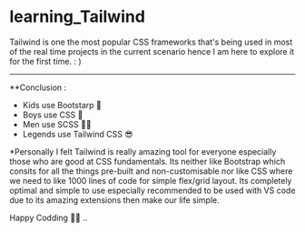 # learning_Tailwind
Tailwind is one the most popular CSS frameworks that's being used in most of the real time projects in the current scenario hence I am here to explore it for the first time. : ) 

--- 

**Conclusion :

* Kids use Bootstarp 👶
* Boys use CSS 👦
* Men use SCSS 🧔‍♂️
* Legends use Tailwind CSS 😎

*Personally I felt Tailwind is really amazing tool for everyone especially those who are good at CSS fundamentals. Its neither like Bootstrap which consits for all the things pre-built and non-customisable nor like CSS where we need to like 1000 lines of code for simple flex/grid layout. Its completely optimal and simple to use especially recommended to be used with VS code due to its amazing extensions then make our life simple. 

Happy Codding 🚀😎 ..
